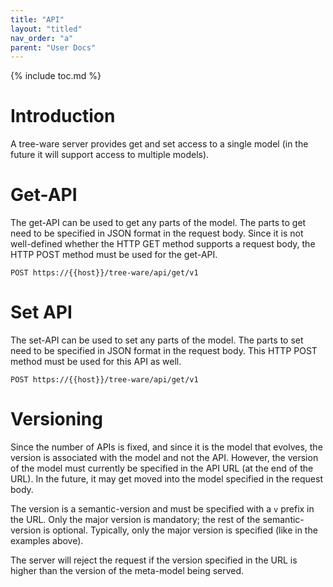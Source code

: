 ```yaml
---
title: "API"
layout: "titled"
nav_order: "a"
parent: "User Docs"
---
```


{% include toc.md %}

# Introduction

A tree-ware server provides get and set access to a single model (in the future it will support access to multiple
models).

# Get-API

The get-API can be used to get any parts of the model. The parts to get need to be specified in JSON format in the
request body. Since it is not well-defined whether the HTTP GET method supports a request body, the HTTP POST method
must be used for the get-API.

```
POST https://{{host}}/tree-ware/api/get/v1
```

# Set API

The set-API can be used to set any parts of the model. The parts to set need to be specified in JSON format in the
request body. This HTTP POST method must be used for this API as well.

```
POST https://{{host}}/tree-ware/api/get/v1
```

# Versioning

Since the number of APIs is fixed, and since it is the model that evolves, the version is associated with the model and
not the API. However, the version of the model must currently be specified in the API URL (at the end of the URL). In
the future, it may get moved into the model specified in the request body.

The version is a semantic-version and must be specified with a `v` prefix in the URL. Only the major version is
mandatory; the rest of the semantic-version is optional. Typically, only the major version is specified (like in the
examples above).

The server will reject the request if the version specified in the URL is higher than the version of the meta-model
being served.